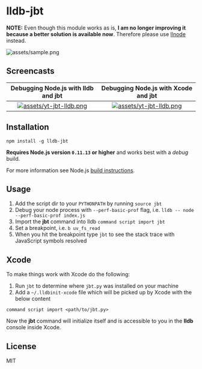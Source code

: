 # lldb-jbt

**NOTE:** Even though this module works as is, **I am no longer improving it because a better solution is available now**. Therefore please use [llnode](https://github.com/nodejs/llnode) instead.

![assets/sample.png](assets/sample.png)

## Screencasts

Debugging Node.js with lldb and jbt                                              |  Debugging Node.js with Xcode and jbt
:-------------------------------------------------------------------------------:|:--------------------------------------------------------------------------------------:
[![assets/yt-jbt-lldb.png](assets/yt-jbt-lldb.png)](http://youtu.be/hy9o5Crjy1A) | [![assets/yt-jbt-lldb.png](assets/yt-jbt-xcode.png)](http://youtu.be/_oMt1vCwod0)

## Installation

```
npm install -g lldb-jbt
```

**Requires Node.js version `0.11.13` or higher** and works best with a *debug* build.

For more information see Node.js [build instructions](https://github.com/thlorenz/lldb-jbt/wiki/Building-Node.js).

## Usage

1. Add the script dir to your `PYTHONPATH` by running `source jbt`
2. Debug your node process with `--perf-basic-prof` flag, i.e. `lldb -- node --perf-basic-prof index.js`
3. Import the **jbt** command into lldb `command script import jbt`
4. Set a breakpoint, i.e. `b uv_fs_read`
5. When you hit the breakpoint type `jbt` to see the stack trace with JavaScript symbols resolved

## Xcode

To make things work with Xcode do the following:

1. Run `jbt` to determine where `jbt.py` was installed on your machine
2. Add a `~/.lldbinit-xcode` file which will be picked up by Xcode with the below content

```
command script import <path/to/jbt.py>
```

Now the **jbt** command will initialize itself and is accessible to you in the **lldb** console inside Xcode.

## License

MIT
